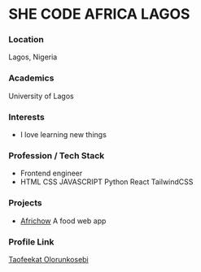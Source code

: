 # SHE CODE AFRICA LAGOS

### Location

Lagos, Nigeria

### Academics

University of Lagos 

### Interests

- I love learning new things

###  Profession / Tech Stack

- Frontend engineer
- HTML CSS JAVASCRIPT Python React TailwindCSS

### Projects

- [Africhow](https://github.com/Taofeeqah/africhow) A food web app

### Profile Link

[Taofeekat Olorunkosebi](https://github.com/Taofeeqah)